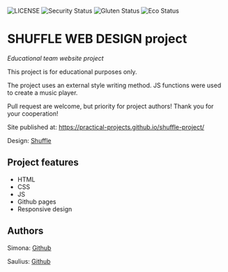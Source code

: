 ![LICENSE](https://img.shields.io/badge/license-MIT-blue.svg?style=flat-square)
![Security Status](https://img.shields.io/security-headers?label=Security&url=https%3A%2F%2Fgithub.com&style=flat-square)
![Gluten Status](https://img.shields.io/badge/Gluten-Free-green.svg)
![Eco Status](https://img.shields.io/badge/ECO-Friendly-green.svg)

# SHUFFLE WEB DESIGN project

_Educational team website project_

This project is for educational purposes only.

The project uses an external style writing method. JS functions were used to create a music player.

Pull request are welcome, but priority for project authors! Thank you for your cooperation!

Site published at: https://practical-projects.github.io/shuffle-project/

Design: [Shuffle](https://shuffle.qodeinteractive.com/aap/)

## Project features

- HTML
- CSS
- JS
- Github pages
- Responsive design

## Authors

Simona: [Github](https://github.com/simonasablinaite)

Saulius: [Github](https://github.com/sauliusss)
